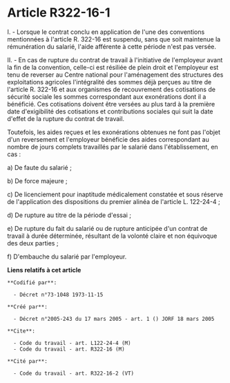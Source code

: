 # Article R322-16-1

I. - Lorsque le contrat conclu en application de l'une des conventions mentionnées à l'article R. 322-16 est suspendu, sans
que soit maintenue la rémunération du salarié, l'aide afférente à cette période n'est pas versée.

II. - En cas de rupture du contrat de travail à l'initiative de l'employeur avant la fin de la convention, celle-ci est
résiliée de plein droit et l'employeur est tenu de reverser au Centre national pour l'aménagement des structures des
exploitations agricoles l'intégralité des sommes déjà perçues au titre de l'article R. 322-16 et aux organismes de
recouvrement des cotisations de sécurité sociale les sommes correspondant aux exonérations dont il a bénéficié. Ces
cotisations doivent être versées au plus tard à la première date d'exigibilité des cotisations et contributions sociales qui
suit la date d'effet de la rupture du contrat de travail.

Toutefois, les aides reçues et les exonérations obtenues ne font pas l'objet d'un reversement et l'employeur bénéficie des
aides correspondant au nombre de jours complets travaillés par le salarié dans l'établissement, en cas :

a) De faute du salarié ;

b) De force majeure ;

c) De licenciement pour inaptitude médicalement constatée et sous réserve de l'application des dispositions du premier alinéa
de l'article L. 122-24-4 ;

d) De rupture au titre de la période d'essai ;

e) De rupture du fait du salarié ou de rupture anticipée d'un contrat de travail à durée déterminée, résultant de la volonté
claire et non équivoque des deux parties ;

f) D'embauche du salarié par l'employeur.

**Liens relatifs à cet article**

	**Codifié par**:

	  - Décret n°73-1048 1973-11-15

	**Créé par**:

	  - Décret n°2005-243 du 17 mars 2005 - art. 1 () JORF 18 mars 2005

	**Cite**:

	  - Code du travail - art. L122-24-4 (M)
	  - Code du travail - art. R322-16 (M)

	**Cité par**:

	  - Code du travail - art. R322-16-2 (VT)
